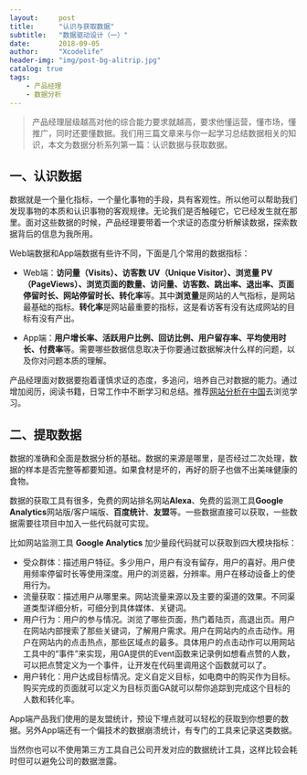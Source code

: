 ```yaml
---
layout:     post
title:      "认识与获取数据"
subtitle:   "数据驱动设计（一）"
date:       2018-09-05
author:     "Xcodelife"
header-img: "img/post-bg-alitrip.jpg"
catalog: true
tags:
    - 产品经理
    - 数据分析
---
```

> 产品经理层级越高对他的综合能力要求就越高，要求他懂运营，懂市场，懂推广，同时还要懂数据。我们用三篇文章来与你一起学习总结数据相关的知识，本文为数据分析系列第一篇：认识数据与获取数据。

## 一、认识数据
数据就是一个量化指标，一个量化事物的手段，具有客观性。所以他可以帮助我们发现事物的本质和认识事物的客观规律。无论我们是否触碰它，它已经发生就在那里。面对这些数据的时候，产品经理要带着一个求证的态度分析解读数据，探索数据背后的信息为我所用。

Web端数据和App端数据有些许不同，下面是几个常用的数据指标：

* Web端：**访问量（Visits）、访客数 UV（Unique Visitor）、浏览量 PV（PageViews）、浏览页面的数量、访问量、访客数、跳出率、退出率、页面停留时长、网站停留时长、转化率**等。其中**浏览量**是网站的人气指标，是网站最基础的指标。**转化率**是网站最重要的指标，这是看访客有没有达成网站的目标有没有产出。

* App端：**用户增长率、活跃用户比例、回访比例、用户留存率、平均使用时长、付费率**等。需要哪些数据信息取决于你要通过数据解决什么样的问题，以及你对问题本质的理解。

产品经理面对数据要抱着谨慎求证的态度，多追问，培养自己对数据的能力。通过增加阅历，阅读书籍，日常工作中不断学习和总结。推荐[网站分析在中国](http://www.chinawebanalytics.cn/)去浏览学习。

## 二、提取数据
数据的准确和全面是数据分析的基础。数据的来源是哪里，是否经过二次处理，数据的样本是否完整等都要知道。如果食材是坏的，再好的厨子也做不出美味健康的食物。

数据的获取工具有很多，免费的网站排名网站**Alexa**、免费的监测工具**Google Analytics**网站版/客户端版、**百度统计**、**友盟**等。一些数据直接可以获取，一些数据需要往项目中加入一些代码就可实现。

比如网站监测工具 **Google Analytics** 加少量段代码就可以获取到四大模块指标：

* 受众群体：描述用户特征。多少用户，用户有没有留存，用户的喜好。用户使用频率停留时长等使用深度。用户的浏览器，分辨率。用户在移动设备上的使用行为。
* 流量获取：描述用户从哪里来。网站流量来源以及主要的渠道的效果。不同渠道类型详细分析，可细分到具体媒体、关键词。
* 用户行为：用户的参与情况。浏览了哪些页面，热门着陆页，高退出页。用户在网站内部搜索了那些关键词，了解用户需求。用户在网站内的点击动作。用户在网站内的点击热点，那些区域点的最多。具体用户的点击动作可以用网站工具中的“事件”来实现，用GA提供的Event函数来记录例如想看点赞的人数，可以把点赞定义为一个事件，让开发在代码里调用这个函数就可以了。
* 用户转化：用户达成目标情况。定义自定义目标，如电商中的购买作为目标。购买完成的页面就可以定义为目标页面GA就可以帮你追踪到完成这个目标的人数和转化率。

App端产品我们使用的是友盟统计，预设下埋点就可以轻松的获取到你想要的数据。另外App端还有一个偏技术的数据崩溃统计，有专门的工具来记录这类数据。

当然你也可以不使用第三方工具自己公司开发对应的数据统计工具，这样比较会耗时但可以避免公司的数据泄露。


